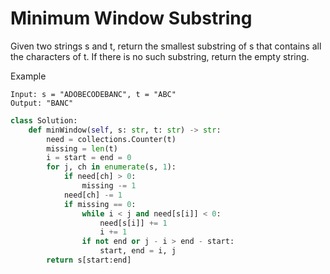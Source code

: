 # Minimum Window Substring

Given two strings s and t, return the smallest substring of s that contains all the characters of t. If there is no such substring, return the empty string.

Example

```
Input: s = "ADOBECODEBANC", t = "ABC"
Output: "BANC"
```

```python
class Solution:
    def minWindow(self, s: str, t: str) -> str:
        need = collections.Counter(t)
        missing = len(t)
        i = start = end = 0
        for j, ch in enumerate(s, 1):
            if need[ch] > 0:
                missing -= 1
            need[ch] -= 1
            if missing == 0:
                while i < j and need[s[i]] < 0:
                    need[s[i]] += 1
                    i += 1
                if not end or j - i > end - start:
                    start, end = i, j
        return s[start:end]
```
